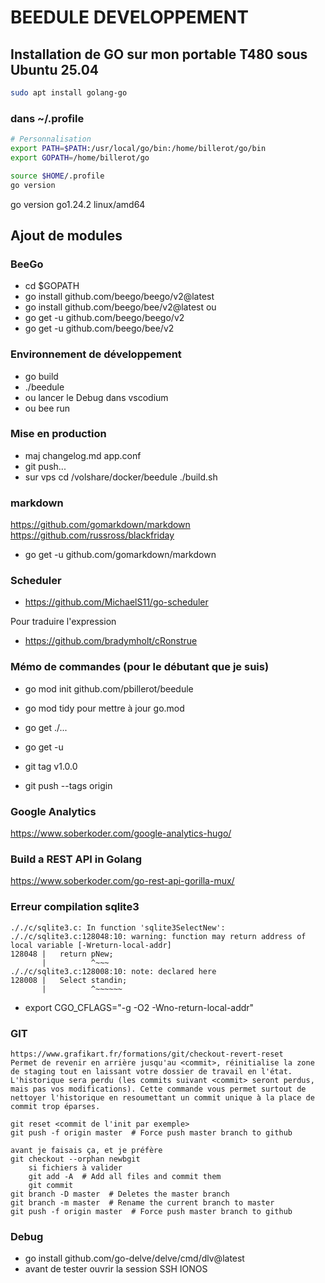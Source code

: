 # BEEDULE DEVELOPPEMENT

## Installation de GO sur mon portable T480 sous Ubuntu 25.04
```sh
sudo apt install golang-go
```
### dans ~/.profile
```bash
# Personnalisation
export PATH=$PATH:/usr/local/go/bin:/home/billerot/go/bin
export GOPATH=/home/billerot/go
```
```sh
source $HOME/.profile
go version
```
go version go1.24.2 linux/amd64

## Ajout de modules

### BeeGo
- cd $GOPATH
- go install github.com/beego/beego/v2@latest
- go install github.com/beego/bee/v2@latest
ou
- go get -u github.com/beego/beego/v2
- go get -u github.com/beego/bee/v2

### Environnement de développement
- go build
- ./beedule
- ou lancer le Debug dans vscodium
- ou bee run

### Mise en production
- maj changelog.md app.conf
- git push...
- sur vps cd /volshare/docker/beedule ./build.sh

### markdown
https://github.com/gomarkdown/markdown
https://github.com/russross/blackfriday
- go get -u github.com/gomarkdown/markdown

### Scheduler
- https://github.com/MichaelS11/go-scheduler

Pour traduire l'expression
- https://github.com/bradymholt/cRonstrue

### Mémo de commandes (pour le débutant que je suis)
- go mod init github.com/pbillerot/beedule
- go mod tidy pour mettre à jour go.mod
- go get ./...
- go get -u

 - git tag v1.0.0
 - git push --tags origin

### Google Analytics
https://www.soberkoder.com/google-analytics-hugo/

### Build a REST API in Golang
https://www.soberkoder.com/go-rest-api-gorilla-mux/

### Erreur compilation sqlite3
```
././c/sqlite3.c: In function 'sqlite3SelectNew':
././c/sqlite3.c:128048:10: warning: function may return address of local variable [-Wreturn-local-addr]
128048 |   return pNew;
       |          ^~~~
././c/sqlite3.c:128008:10: note: declared here
128008 |   Select standin;
       |          ^~~~~~~
```
- export CGO_CFLAGS="-g -O2 -Wno-return-local-addr"

### GIT
``` Retour à un checkout particulier ou effacement de l'historique
https://www.grafikart.fr/formations/git/checkout-revert-reset
Permet de revenir en arrière jusqu'au <commit>, réinitialise la zone de staging tout en laissant votre dossier de travail en l'état. L'historique sera perdu (les commits suivant <commit> seront perdus, mais pas vos modifications). Cette commande vous permet surtout de nettoyer l'historique en resoumettant un commit unique à la place de commit trop éparses.

git reset <commit de l'init par exemple>
git push -f origin master  # Force push master branch to github

avant je faisais ça, et je préfère
git checkout --orphan newbgit
	si fichiers à valider
	git add -A  # Add all files and commit them
	git commit
git branch -D master  # Deletes the master branch
git branch -m master  # Rename the current branch to master
git push -f origin master  # Force push master branch to github
```

### Debug
- go install github.com/go-delve/delve/cmd/dlv@latest
- avant de tester ouvrir la session SSH IONOS
